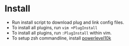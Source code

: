 # Install

- Run install script to download plug and link config files.
- To install all plugins, run `vim +PlugInstall`
- To install all plugins, run `:PlugInstall` within vim.
- To setup zsh commandline, install [powerlevel10k](https://github.com/romkatv/powerlevel10k)
